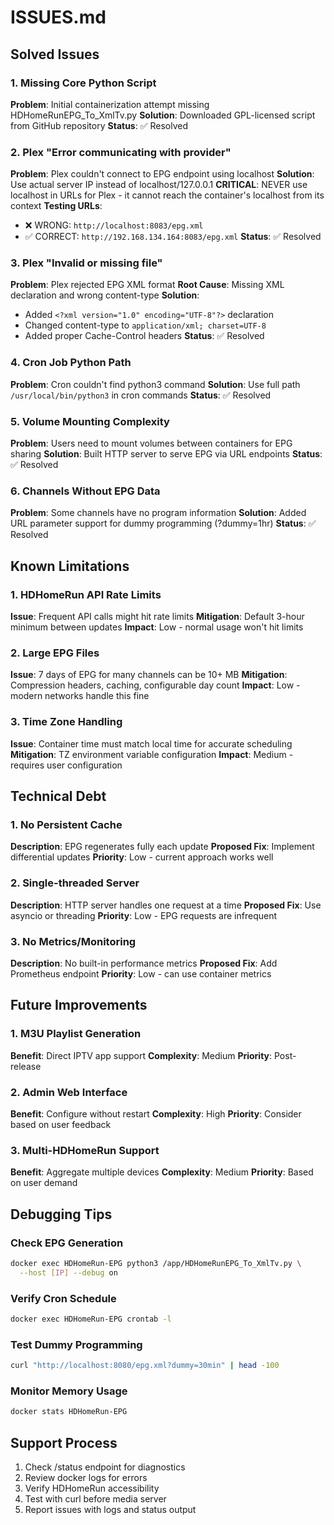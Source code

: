 # ISSUES.md

## Solved Issues

### 1. Missing Core Python Script
**Problem**: Initial containerization attempt missing HDHomeRunEPG_To_XmlTv.py
**Solution**: Downloaded GPL-licensed script from GitHub repository
**Status**: ✅ Resolved

### 2. Plex "Error communicating with provider"
**Problem**: Plex couldn't connect to EPG endpoint using localhost
**Solution**: Use actual server IP instead of localhost/127.0.0.1
**CRITICAL**: NEVER use localhost in URLs for Plex - it cannot reach the container's localhost from its context
**Testing URLs**:
- ❌ WRONG: `http://localhost:8083/epg.xml`
- ✅ CORRECT: `http://192.168.134.164:8083/epg.xml`
**Status**: ✅ Resolved

### 3. Plex "Invalid or missing file"
**Problem**: Plex rejected EPG XML format
**Root Cause**: Missing XML declaration and wrong content-type
**Solution**:
- Added `<?xml version="1.0" encoding="UTF-8"?>` declaration
- Changed content-type to `application/xml; charset=UTF-8`
- Added proper Cache-Control headers
**Status**: ✅ Resolved

### 4. Cron Job Python Path
**Problem**: Cron couldn't find python3 command
**Solution**: Use full path `/usr/local/bin/python3` in cron commands
**Status**: ✅ Resolved

### 5. Volume Mounting Complexity
**Problem**: Users need to mount volumes between containers for EPG sharing
**Solution**: Built HTTP server to serve EPG via URL endpoints
**Status**: ✅ Resolved

### 6. Channels Without EPG Data
**Problem**: Some channels have no program information
**Solution**: Added URL parameter support for dummy programming (?dummy=1hr)
**Status**: ✅ Resolved

## Known Limitations

### 1. HDHomeRun API Rate Limits
**Issue**: Frequent API calls might hit rate limits
**Mitigation**: Default 3-hour minimum between updates
**Impact**: Low - normal usage won't hit limits

### 2. Large EPG Files
**Issue**: 7 days of EPG for many channels can be 10+ MB
**Mitigation**: Compression headers, caching, configurable day count
**Impact**: Low - modern networks handle this fine

### 3. Time Zone Handling
**Issue**: Container time must match local time for accurate scheduling
**Mitigation**: TZ environment variable configuration
**Impact**: Medium - requires user configuration

## Technical Debt

### 1. No Persistent Cache
**Description**: EPG regenerates fully each update
**Proposed Fix**: Implement differential updates
**Priority**: Low - current approach works well

### 2. Single-threaded Server
**Description**: HTTP server handles one request at a time
**Proposed Fix**: Use asyncio or threading
**Priority**: Low - EPG requests are infrequent

### 3. No Metrics/Monitoring
**Description**: No built-in performance metrics
**Proposed Fix**: Add Prometheus endpoint
**Priority**: Low - can use container metrics

## Future Improvements

### 1. M3U Playlist Generation
**Benefit**: Direct IPTV app support
**Complexity**: Medium
**Priority**: Post-release

### 2. Admin Web Interface
**Benefit**: Configure without restart
**Complexity**: High
**Priority**: Consider based on user feedback

### 3. Multi-HDHomeRun Support
**Benefit**: Aggregate multiple devices
**Complexity**: Medium
**Priority**: Based on user demand

## Debugging Tips

### Check EPG Generation
```bash
docker exec HDHomeRun-EPG python3 /app/HDHomeRunEPG_To_XmlTv.py \
  --host [IP] --debug on
```

### Verify Cron Schedule
```bash
docker exec HDHomeRun-EPG crontab -l
```

### Test Dummy Programming
```bash
curl "http://localhost:8080/epg.xml?dummy=30min" | head -100
```

### Monitor Memory Usage
```bash
docker stats HDHomeRun-EPG
```

## Support Process
1. Check /status endpoint for diagnostics
2. Review docker logs for errors
3. Verify HDHomeRun accessibility
4. Test with curl before media server
5. Report issues with logs and status output